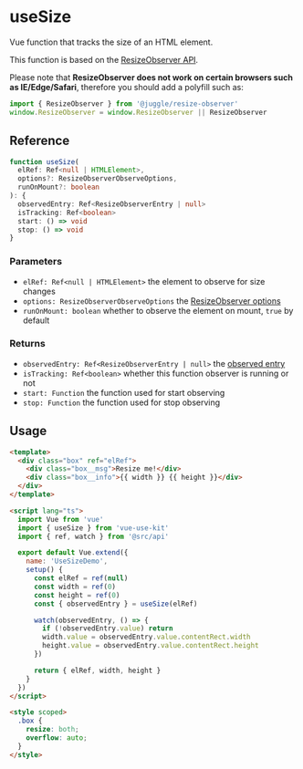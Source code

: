 # useSize

Vue function that tracks the size of an HTML element.

This function is based on the [ResizeObserver API](https://developer.mozilla.org/en-US/docs/Web/API/ResizeObserver).

Please note that **ResizeObserver does not work on certain browsers such as IE/Edge/Safari**,
therefore you should add a polyfill such as:

```js
import { ResizeObserver } from '@juggle/resize-observer'
window.ResizeObserver = window.ResizeObserver || ResizeObserver
```

## Reference

```typescript
function useSize(
  elRef: Ref<null | HTMLElement>,
  options?: ResizeObserverObserveOptions,
  runOnMount?: boolean
): {
  observedEntry: Ref<ResizeObserverEntry | null>
  isTracking: Ref<boolean>
  start: () => void
  stop: () => void
}
```

### Parameters

- `elRef: Ref<null | HTMLElement>` the element to observe for size changes
- `options: ResizeObserverObserveOptions` the [ResizeObserver options](https://developer.mozilla.org/en-US/docs/Web/API/ResizeObserver/observe)
- `runOnMount: boolean` whether to observe the element on mount, `true` by default

### Returns

- `observedEntry: Ref<ResizeObserverEntry | null>` the [observed entry](https://developer.mozilla.org/en-US/docs/Web/API/ResizeObserverEntry)
- `isTracking: Ref<boolean>` whether this function observer is running or not
- `start: Function` the function used for start observing
- `stop: Function` the function used for stop observing

## Usage

```html
<template>
  <div class="box" ref="elRef">
    <div class="box__msg">Resize me!</div>
    <div class="box__info">{{ width }} {{ height }}</div>
  </div>
</template>

<script lang="ts">
  import Vue from 'vue'
  import { useSize } from 'vue-use-kit'
  import { ref, watch } from '@src/api'

  export default Vue.extend({
    name: 'UseSizeDemo',
    setup() {
      const elRef = ref(null)
      const width = ref(0)
      const height = ref(0)
      const { observedEntry } = useSize(elRef)

      watch(observedEntry, () => {
        if (!observedEntry.value) return
        width.value = observedEntry.value.contentRect.width
        height.value = observedEntry.value.contentRect.height
      })

      return { elRef, width, height }
    }
  })
</script>

<style scoped>
  .box {
    resize: both;
    overflow: auto;
  }
</style>
```
